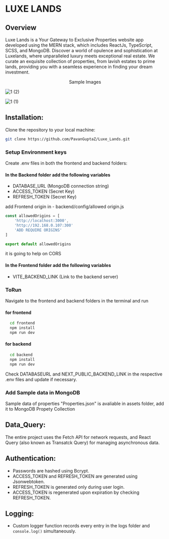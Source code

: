 # LUXE LANDS 

## Overview

Luxe Lands is a Your Gateway to Exclusive Properties website app developed using the MERN stack, which includes ReactJs, TypeScript, SCSS, and MongoDB. Discover a world of opulence and sophistication at Luxelands, where unparalleled luxury meets exceptional real estate. We curate an exquisite collection of properties, from lavish estates to prime lands, providing you with a seamless experience in finding your dream investment.


<p align="center"> Sample Images</p>

![1 (2)](https://github.com/PavanGuptaZ/Luxe_Lands/assets/144094802/2ca1b31f-dd33-4596-8343-b6b7dff6fccb)

![1 (1)](https://github.com/PavanGuptaZ/Luxe_Lands/assets/144094802/e0cbad8e-3aec-4a98-91ae-743004debf68)


## Installation:
Clone the repository to your local machine:

```bash
git clone https://github.com/PavanGuptaZ/Luxe_Lands.git
```


### Setup Environment keys
Create .env files in both the frontend and backend folders:

#### In the Backend folder add the following variables
-	DATABASE_URL (MongoDB connection string)
-	ACCESS_TOKEN (Secret Key)
-	REFRESH_TOKEN (Secret Key)

add Frontend origin in - backend/config/allowed origin.js

````JavaScript
const allowedOrigins = [
    'http://localhost:3000',
    'http://192.168.0.107:300'
    'ADD REQUIRE ORIGINS'
]

export default allowedOrigins
````

it is going to help on CORS

#### In the Frontend folder add the following variables
- VITE_BACKEND_LINK (Link to the backend server)

### ToRun
Navigate to the frontend and backend folders in the terminal and run

#### for frontend
````bash
  cd frontend
  npm install
  npm run dev
````

#### for backend
````bash
  cd backend
  npm install
  npm run dev
````

Check DATABASEURL and NEXT_PUBLIC_BACKEND_LINK in the respective .env files and update if necessary.

### Add Sample data in MongoDB

Sample data of properties "Properties.json" is avaliable in assets folder, add it to MongoDB Propety Collection

## Data_Query:
The entire project uses the Fetch API for network requests, and React Query (also known as Transatck Query) for managing asynchronous data.


## Authentication:
- Passwords are hashed using Bcrypt.
- ACCESS_TOKEN and REFRESH_TOKEN are generated using Jsonwebtoken.
- REFRESH_TOKEN is generated only during user login.
- ACCESS_TOKEN is regenerated upon expiration by checking REFRESH_TOKEN.

## Logging:
- Custom logger function records every entry in the logs folder and `console.log()` simultaneously.
